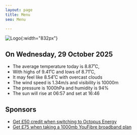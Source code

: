 ```yaml
---
layout: page
title: Menu
seo: Menu

---
```


![Logo](/images/logo.jpg){:width="832px"}

<!-- weather_marker starts -->
## On Wednesday, 29 October 2025

- The average temperature today is 8.87˚C,
- With highs of 9.41˚C and lows of 8.71˚C,
- It may feel like 8.54˚C with overcast clouds
- The wind speed is 1.34m/s and visibility is 10000m
- The pressure is 1000hPa and humidity is 94%
- The sun will rise at 06:57 and set at 16:46

<!-- weather_marker ends -->

## Sponsors

- [Get £50 credit when switching to Octopus Energy](https://bit.ly/3oD1nnS)
- [Get £75 when taking a 1000mb YouFibre broadband plan](https://aklam.io/91zWhU?)
